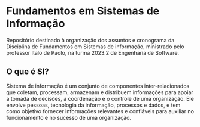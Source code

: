 # Fundamentos em Sistemas de Informação
Repositório destinado à organização dos assuntos e cronograma da Disciplina de Fundamentos em Sistemas de informação, ministrado pelo professor Italo de Paolo, na turma 2023.2 de Engenharia de Software.

## O que é SI?
Sistema de informação é um conjunto de componentes inter-relacionados que coletam, processam, armazenam e distribuem informações para apoiar a tomada de decisões, a coordenação e o controle de uma organização. Ele envolve pessoas, tecnologia da informação, processos e dados, e tem como objetivo fornecer informações relevantes e confiáveis para auxiliar no funcionamento e no sucesso de uma organização. 
